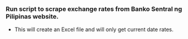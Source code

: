### Run script to scrape exchange rates from Banko Sentral ng Pilipinas website.
- This will create an Excel file and will only get current date rates.